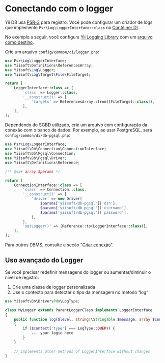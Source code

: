 # Conectando com o logger

Yii DB usa [PSR-3](https://www.php-fig.org/psr/psr-3/) para registro.
Você pode configurar um criador de logs que implemente `Psr\Log\LoggerInterface::class` no
[Contêiner DI](https://github.com/yiisoft/di).

No exemplo a seguir, você configura [Yii Logging Library](https://github.com/yiisoft/log) com um
[arquivo como destino](https://github.com/yiisoft/log-target-file).

Crie um arquivo `config/common/di/logger.php`:

```php
use Psr\Log\LoggerInterface;
use Yiisoft\Definitions\ReferencesArray;
use Yiisoft\Log\Logger;
use Yiisoft\Log\Target\File\FileTarget;

return [
    LoggerInterface::class => [
        'class' => Logger::class,
        '__construct()' => [
            'targets' => ReferencesArray::from([FileTarget::class]),
        ],
    ],
];
```

Dependendo do SGBD utilizado, crie um arquivo com configuração da conexão com o banco de dados. Por exemplo, ao usar PostgreSQL,
será `config/common/di/db-pgsql.php`:

```php
use Psr\Log\LoggerInterface;
use Yiisoft\Db\Connection\ConnectionInterface;
use Yiisoft\Db\Pgsql\Connection;
use Yiisoft\Db\Pgsql\Driver;
use Yiisoft\Definitions\Reference;

/** @var array $params */

return [
    ConnectionInterface::class => [
        'class' => Connection::class,
        '__construct()' => [
            'driver' => new Driver(
                $params['yiisoft/db-pgsql']['dsn'],
                $params['yiisoft/db-pgsql']['username'],
                $params['yiisoft/db-pgsql']['password'],
            ),
        ],
        'setLogger()' => [Reference::to(LoggerInterface::class)],        
    ],
];
```

Para outros DBMS, consulte a seção ["Criar conexão"](../README.md#criar-conexão).

## Uso avançado do Logger

Se você precisar redefinir mensagens do logger ou aumentar/diminuir o nível de registro:

1. Crie uma classe de logger personalizada
2. Use o contexto para detectar o tipo da mensagem no método “log”

```php
use Yiisoft\Db\Driver\Pdo\LogType;

class MyLogger extends ParentLoggerClass implements LoggerInterface
{
    public function log($level, string|\Stringable $message, array $context = []): void
    {
        if ($context['type'] === LogType::QUERY) {
            ... your logic here
        }    
    }
    
    // implements other methods of LoggerInterface without changes
}
```
